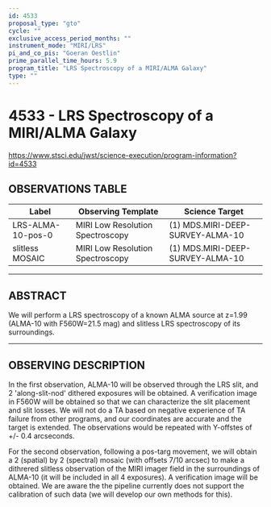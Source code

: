```yaml
---
id: 4533
proposal_type: "gto"
cycle: ""
exclusive_access_period_months: ""
instrument_mode: "MIRI/LRS"
pi_and_co_pis: "Goeran Oestlin"
prime_parallel_time_hours: 5.9
program_title: "LRS Spectroscopy of a MIRI/ALMA Galaxy"
type: ""
---
```

# 4533 - LRS Spectroscopy of a MIRI/ALMA Galaxy
https://www.stsci.edu/jwst/science-execution/program-information?id=4533
## OBSERVATIONS TABLE
| Label             | Observing Template              | Science Target                     |
|-------------------|---------------------------------|------------------------------------|
| LRS-ALMA-10-pos-0 | MIRI Low Resolution Spectroscopy | (1) MDS.MIRI-DEEP-SURVEY-ALMA-10 |
| slitless MOSAIC   | MIRI Low Resolution Spectroscopy | (1) MDS.MIRI-DEEP-SURVEY-ALMA-10 |

---

## ABSTRACT

We will perform a LRS spectroscopy of a known ALMA source at z=1.99 (ALMA-10 with F560W=21.5 mag) and slitless LRS spectroscopy of its surroundings.

---

## OBSERVING DESCRIPTION

In the first observation, ALMA-10 will be observed through the LRS slit, and 2 'along-slit-nod' dithered exposures will be obtained. A verification image in F560W will be obtained so that we can characterize the slit placement and slit losses. We will not do a TA based on negative experience of TA failure from other programs, and our coordinates are accurate and the target is extended. The observations would be repeated with Y-offstes of +/- 0.4 arcseconds.

For the second observation, following a pos-targ movement, we will obtain a 2 (spatial) by 2 (spectral) mosaic (with offsets 7/10 arcsec) to make a dithrered slitless observation of the MIRI imager field in the surroundings of ALMA-10 (it will be included in all 4 exposures). A verification image will be obtained. We are aware the the pipeline currently does not support the calibration of such data (we will develop our own methods for this).